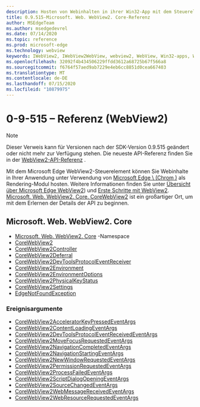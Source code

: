 ```yaml
---
description: Hosten von Webinhalten in ihrer Win32-App mit dem Steuerelement "Microsoft Edge WebView 2"
title: 0.9.515-Microsoft. Web. WebView2. Core-Referenz
author: MSEdgeTeam
ms.author: msedgedevrel
ms.date: 07/14/2020
ms.topic: reference
ms.prod: microsoft-edge
ms.technology: webview
keywords: IWebView2, IWebView2WebView, webview2, WebView, Win32-apps, Win32, Edge, ICoreWebView2, ICoreWebView2Controller, Browser-Steuerelement, Edge-HTML
ms.openlocfilehash: 32092f4b434506229ffdd3612a68725b67f566a8
ms.sourcegitcommit: f6764f57aed9ab7229e4eb6cc8851d0cea667403
ms.translationtype: MT
ms.contentlocale: de-DE
ms.lasthandoff: 07/15/2020
ms.locfileid: "10879975"
---
```

# 0-9-515 –⁠ Referenz (WebView2)  

> [!NOTE]
> Dieser Verweis kann für Versionen nach der SDK-Version 0.9.515 geändert oder nicht mehr zur Verfügung stehen. Die neueste API-Referenz finden Sie in der [WebView2-API-Referenz](../../webview2-api-reference.md) .

Mit dem Microsoft Edge WebView2-Steuerelement können Sie Webinhalte in Ihrer Anwendung unter Verwendung von [Microsoft Edge \ (Chrom \)](https://www.microsoftedgeinsider.com) als Rendering-Modul hosten.  Weitere Informationen finden Sie unter [Übersicht über Microsoft Edge WebView2](../../index.md)) und [Erste Schritte mit WebView2](../../gettingstarted/win32.md).  [Microsoft. Web. WebView2. Core. CoreWebView2](0-9-515/microsoft-web-webview2-core-corewebview2.md) ist ein großartiger Ort, um mit dem Erlernen der Details der API zu beginnen.  

## Microsoft. Web. WebView2. Core
*   [Microsoft. Web. WebView2. Core](0-9-515/namespace-microsoft-web-webview2-core.md) -Namespace
*   [CoreWebView2](0-9-515/microsoft-web-webview2-core-corewebview2.md)
*   [CoreWebView2Controller](0-9-515/microsoft-web-webview2-core-corewebview2controller.md)
*   [CoreWebView2Deferral](0-9-515/microsoft-web-webview2-core-corewebview2deferral.md)
*   [CoreWebView2DevToolsProtocolEventReceiver](0-9-515/microsoft-web-webview2-core-corewebview2devtoolsprotocoleventreceiver.md)
*   [CoreWebView2Environment](0-9-515/microsoft-web-webview2-core-corewebview2environment.md)
*   [CoreWebView2EnvironmentOptions](0-9-515/microsoft-web-webview2-core-corewebview2environmentoptions.md)
*   [CoreWebView2PhysicalKeyStatus](0-9-515/microsoft-web-webview2-core-corewebview2physicalkeystatus.md)
*   [CoreWebView2Settings](0-9-515/microsoft-web-webview2-core-corewebview2settings.md)
*   [EdgeNotFoundException](0-9-515/microsoft-web-webview2-core-edgenotfoundexception.md)

### Ereignisargumente

*   [CoreWebView2AcceleratorKeyPressedEventArgs](0-9-515/microsoft-web-webview2-core-corewebview2acceleratorkeypressedeventargs.md)
*   [CoreWebView2ContentLoadingEventArgs](0-9-515/microsoft-web-webview2-core-corewebview2contentloadingeventargs.md)
*   [CoreWebView2DevToolsProtocolEventReceivedEventArgs](0-9-515/microsoft-web-webview2-core-corewebview2devtoolsprotocoleventreceivedeventargs.md)
*   [CoreWebView2MoveFocusRequestedEventArgs](0-9-515/microsoft-web-webview2-core-corewebview2movefocusrequestedeventargs.md)
*   [CoreWebView2NavigationCompletedEventArgs](0-9-515/microsoft-web-webview2-core-corewebview2navigationcompletedeventargs.md)
*   [CoreWebView2NavigationStartingEventArgs](0-9-515/microsoft-web-webview2-core-corewebview2navigationstartingeventargs.md)
*   [CoreWebView2NewWindowRequestedEventArgs](0-9-515/microsoft-web-webview2-core-corewebview2newwindowrequestedeventargs.md)
*   [CoreWebView2PermissionRequestedEventArgs](0-9-515/microsoft-web-webview2-core-corewebview2permissionrequestedeventargs.md)
*   [CoreWebView2ProcessFailedEventArgs](0-9-515/microsoft-web-webview2-core-corewebview2processfailedeventargs.md)
*   [CoreWebView2ScriptDialogOpeningEventArgs](0-9-515/microsoft-web-webview2-core-corewebview2scriptdialogopeningeventargs.md)
*   [CoreWebView2SourceChangedEventArgs](0-9-515/microsoft-web-webview2-core-corewebview2sourcechangedeventargs.md)
*   [CoreWebView2WebMessageReceivedEventArgs](0-9-515/microsoft-web-webview2-core-corewebview2webmessagereceivedeventargs.md)
*   [CoreWebView2WebResourceRequestedEventArgs](0-9-515/microsoft-web-webview2-core-corewebview2webresourcerequestedeventargs.md)
